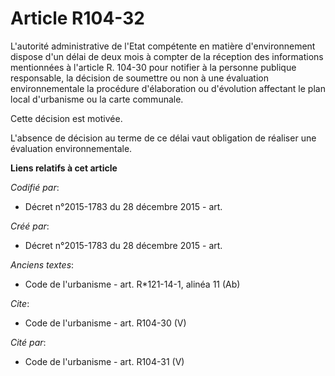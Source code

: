 # Article R104-32

L'autorité administrative de l'Etat compétente en matière d'environnement dispose d'un délai de deux mois à compter de la
réception des informations mentionnées à l'article R. 104-30 pour notifier à la personne publique responsable, la décision de
soumettre ou non à une évaluation environnementale la procédure d'élaboration ou d'évolution affectant le plan local
d'urbanisme ou la carte communale. 

Cette décision est motivée. 

L'absence de décision au terme de ce délai vaut obligation de réaliser une évaluation environnementale.

**Liens relatifs à cet article**

_Codifié par_:

  - Décret n°2015-1783 du 28 décembre 2015 - art.

_Créé par_:

  - Décret n°2015-1783 du 28 décembre 2015 - art.

_Anciens textes_:

  - Code de l'urbanisme - art. R*121-14-1, alinéa 11 (Ab)

_Cite_:

  - Code de l'urbanisme - art. R104-30 (V)

_Cité par_:

  - Code de l'urbanisme - art. R104-31 (V)
